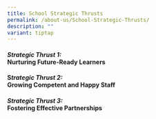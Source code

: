 ```yaml
---
title: School Strategic Thrusts
permalink: /about-us/School-Strategic-Thrusts/
description: ""
variant: tiptap
---
```

<h4><em>Strategic Thrust 1:</em><br><strong>Nurturing Future-Ready Learners</strong></h4>
<h4>S<em>trategic Thrust 2:</em><br><strong>Growing Competent and Happy Staff</strong></h4>
<h4><em>Strategic Thrust 3:</em><br><strong>Fostering Effective Partnerships</strong></h4>
<p></p>